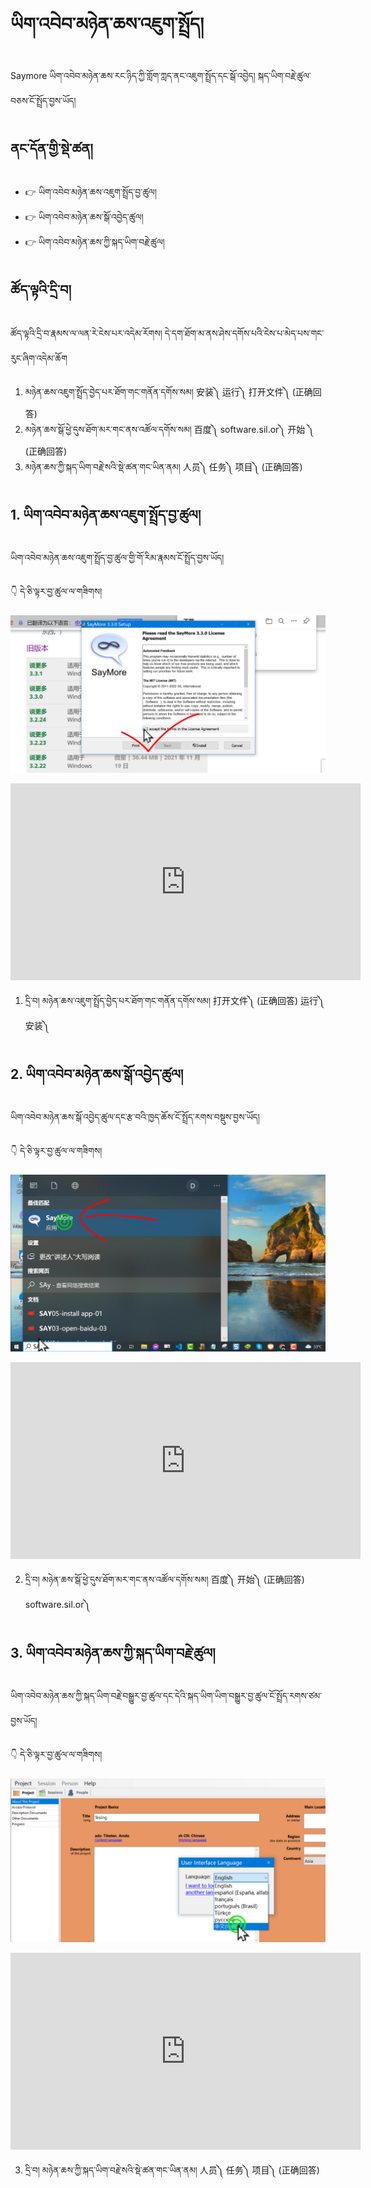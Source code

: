 # ཡིག་འབེབ་མཉེན་ཆས་འཇུག་སྤྲོད།

Saymore ཡིག་འབེབ་མཉེན་ཆས་རང་ཉིད་ཀྱི་གློག་ཀླད་ནང་འཇུག་སྤྲོད་དང་སྒོ་འབྱེད། སྐད་ཡིག་བརྗེ་ཚུལ་བཅས་ངོ་སྤྲོད་བྱས་ཡོད།
## ནང་དོན་གྱི་སྡེ་ཚན།

- 👉 ཡིག་འབེབ་མཉེན་ཆས་འཇུག་སྤྲོད་བྱ་ཚུལ།
- 👉 ཡིག་འབེབ་མཉེན་ཆས་སྒོ་འབྱེད་ཚུལ།
- 👉 ཡིག་འབེབ་མཉེན་ཆས་ཀྱི་སྐད་ཡིག་བརྗེ་ཚུལ།

## ཚོད་ལྟའི་དྲི་བ།

ཚོད་ལྟའི་དྲི་བ་རྣམས་ལ་ལན་རེ་ངེས་པར་འདེམ་རོགས། དེ་དག་ཐོག་མ་ནས་ཤེས་དགོས་པའི་ངེས་པ་མེད་པས་གང་རུང་ཞིག་འདེམ་ཆོག

1. མཉེན་ཆས་འཇུག་སྤྲོད་བྱེད་པར་ཐོག་གང་གནོན་དགོས་སམ། 安装༽ 运行༽ 打开文件༽ (正确回答)
2. མཉེན་ཆས་སྒོ་ཕྱེ་དུས་ཐོག་མར་གང་ནས་འཚོལ་དགོས་སམ། 百度༽ software.sil.or༽ 开始 ༽  (正确回答)
3. མཉེན་ཆས་ཀྱི་སྐད་ཡིག་བརྗེ་སའི་སྡེ་ཚན་གང་ཡིན་ནམ། 人员༽ 任务༽ 项目༽ (正确回答)

## 1. ཡིག་འབེབ་མཉེན་ཆས་འཇུག་སྤྲོད་བྱ་ཚུལ།

ཡིག་འབེབ་མཉེན་ཆས་འཇུག་སྤྲོད་བྱ་ཚུལ་གྱི་གོ་རིམ་རྣམས་ངོ་སྤྲོད་བྱས་ཡོད།

👇 དེ་ཅི་ལྟར་བྱ་ཚུལ་ལ་གཟིགས།

![800](images/000001.png)

<p align="center">
<iframe width="560" height="315" src="https://www.youtube.com/embed/_JnF__bRmQE" title="YouTube video player" frameborder="0" allow="accelerometer; autoplay; clipboard-write; encrypted-media; gyroscope; picture-in-picture" allowfullscreen></iframe>
</p>

1. དྲི་བ། མཉེན་ཆས་འཇུག་སྤྲོད་བྱེད་པར་ཐོག་གང་གནོན་དགོས་སམ། 打开文件༽ (正确回答) 运行༽ 安装༽

## 2. ཡིག་འབེབ་མཉེན་ཆས་སྒོ་འབྱེད་ཚུལ།

ཡིག་འབེབ་མཉེན་ཆས་སྒོ་འབྱེད་ཚུལ་དང་རྩ་བའི་ཁྱད་ཆོས་ངོ་སྤྲོད་རགས་བསྡུས་བྱས་ཡོད།

👇 དེ་ཅི་ལྟར་བྱ་ཚུལ་ལ་གཟིགས།

![800](images/000002.png)

<p align="center">
<iframe width="560" height="315" src="https://www.youtube.com/embed/e4m2ZAMKqhI" title="YouTube video player" frameborder="0" allow="accelerometer; autoplay; clipboard-write; encrypted-media; gyroscope; picture-in-picture" allowfullscreen></iframe>
</p>

2. དྲི་བ། མཉེན་ཆས་སྒོ་ཕྱེ་དུས་ཐོག་མར་གང་ནས་འཚོལ་དགོས་སམ། 百度༽ 开始༽ (正确回答) software.sil.or༽

## 3. ཡིག་འབེབ་མཉེན་ཆས་ཀྱི་སྐད་ཡིག་བརྗེ་ཚུལ།

ཡིག་འབེབ་མཉེན་ཆས་ཀྱི་སྐད་ཡིག་བརྗེ་བསྒྱུར་བྱ་ཚུལ་དང་དེའི་སྐད་ཡིག་ཡིག་བསྒྱུར་བྱ་ཚུལ་ངོ་སྤྲོད་རགས་ཙམ་བྱས་ཡོད།

👇 དེ་ཅི་ལྟར་བྱ་ཚུལ་ལ་གཟིགས།

![800](images/000003.png)
 
<p align="center">
<iframe width="560" height="315" src="https://www.youtube.com/embed/wYXzaaKXrcc" title="YouTube video player" frameborder="0" allow="accelerometer; autoplay; clipboard-write; encrypted-media; gyroscope; picture-in-picture" allowfullscreen></iframe>
</p>

3. དྲི་བ། མཉེན་ཆས་ཀྱི་སྐད་ཡིག་བརྗེ་སའི་སྡེ་ཚན་གང་ཡིན་ནམ། 人员༽ 任务༽ 项目༽ (正确回答)